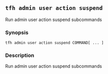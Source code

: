 ## `tfh admin user action suspend`

Run admin user action suspend subcommands

### Synopsis

    tfh admin user action suspend COMMAND[ ... ]

### Description

Run admin user action suspend subcommands

